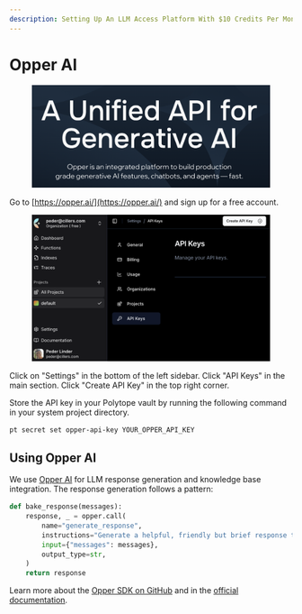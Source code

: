 ```yaml
---
description: Setting Up An LLM Access Platform With $10 Credits Per Month
---
```


# Opper AI

<figure><img src="../.gitbook/assets/image (7).png" alt=""><figcaption></figcaption></figure>

Go to [https://opper.ai/](https://opper.ai/) and sign up for a free account.

<figure><img src="../.gitbook/assets/image (8).png" alt=""><figcaption></figcaption></figure>

Click on "Settings" in the bottom of the left sidebar. Click "API Keys" in the main section. Click "Create API Key" in the top right corner.&#x20;

Store the API key in your Polytope vault by running the following command in your system project directory.

```
pt secret set opper-api-key YOUR_OPPER_API_KEY
```

## Using Opper AI

We use [Opper AI](https://opper.ai) for LLM response generation and knowledge base integration. The response generation follows a pattern:

```python
def bake_response(messages):
    response, _ = opper.call(
        name="generate_response",
        instructions="Generate a helpful, friendly but brief response to the user's message in the conversation.",
        input={"messages": messages},
        output_type=str,
    )
    return response
```

Learn more about the [Opper SDK on GitHub](https://github.com/opper-ai/opper-python) and in the [official documentation](https://docs.opper.ai/).
